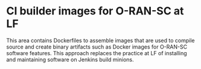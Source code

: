 # CI builder images for O-RAN-SC at LF

This area contains Dockerfiles to assemble images that are used to
compile source and create binary artifacts such as Docker images for
O-RAN-SC software features.  This approach replaces the practice at
LF of installing and maintaining software on Jenkins build minions.
